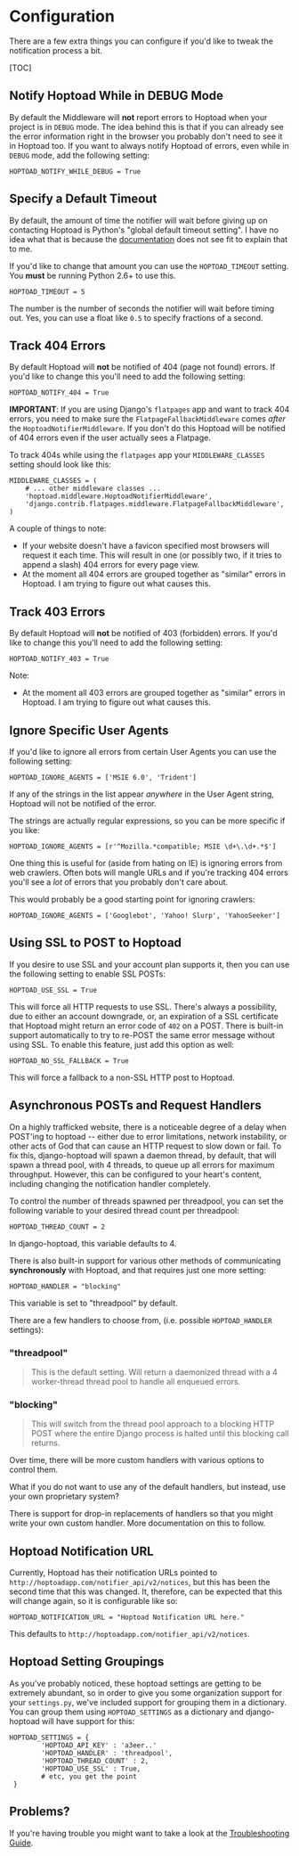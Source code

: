 Configuration
=============

There are a few extra things you can configure if you'd like to tweak the notification process a bit.

[TOC]

Notify Hoptoad While in DEBUG Mode
----------------------------------

By default the Middleware will **not** report errors to Hoptoad when your project is in `DEBUG` mode.  The idea behind this is that if you can already see the error information right in the browser you probably don't need to see it in Hoptoad too.  If you want to always notify Hoptoad of errors, even while in `DEBUG` mode, add the following setting:

    HOPTOAD_NOTIFY_WHILE_DEBUG = True

Specify a Default Timeout
-------------------------

By default, the amount of time the notifier will wait before giving up on contacting Hoptoad is Python's "global default timeout setting".  I have no idea what that is because the [documentation][urllib2docs] does not see fit to explain that to me.

If you'd like to change that amount you can use the `HOPTOAD_TIMEOUT` setting.  You **must** be running Python 2.6+ to use this.

    HOPTOAD_TIMEOUT = 5

The number is the number of seconds the notifier will wait before timing out.  Yes, you can use a float like `0.5` to specify fractions of a second.

[urllib2docs]: http://docs.python.org/library/urllib2.html

Track 404 Errors
----------------

By default Hoptoad will **not** be notified of 404 (page not found) errors.  If you'd like to change this you'll need to add the following setting:

    HOPTOAD_NOTIFY_404 = True

**IMPORTANT**: If you are using Django's `flatpages` app and want to track 404 errors, you need to make sure the `FlatpageFallbackMiddleware` comes *after* the `HoptoadNotifierMiddleware`.  If you don't do this Hoptoad will be notified of 404 errors even if the user actually sees a Flatpage.

To track 404s while using the `flatpages` app your `MIDDLEWARE_CLASSES` setting should look like this:

    MIDDLEWARE_CLASSES = (
        # ... other middleware classes ...
        'hoptoad.middleware.HoptoadNotifierMiddleware',
        'django.contrib.flatpages.middleware.FlatpageFallbackMiddleware',
    )

A couple of things to note:

* If your website doesn't have a favicon specified most browsers will request it each time.  This will result in one (or possibly two, if it tries to append a slash) 404 errors for every page view.
* At the moment all 404 errors are grouped together as "similar" errors in Hoptoad.  I am trying to figure out what causes this.

Track 403 Errors
----------------

By default Hoptoad will **not** be notified of 403 (forbidden) errors.  If you'd like to change this you'll need to add the following setting:

    HOPTOAD_NOTIFY_403 = True

Note:

* At the moment all 403 errors are grouped together as "similar" errors in Hoptoad.  I am trying to figure out what causes this.

Ignore Specific User Agents
---------------------------

If you'd like to ignore all errors from certain User Agents you can use the following setting:

    HOPTOAD_IGNORE_AGENTS = ['MSIE 6.0', 'Trident']

If any of the strings in the list appear *anywhere* in the User Agent string, Hoptoad will not be notified of the error.

The strings are actually regular expressions, so you can be more specific if you like:

    HOPTOAD_IGNORE_AGENTS = [r'^Mozilla.*compatible; MSIE \d+\.\d+.*$']

One thing this is useful for (aside from hating on IE) is ignoring errors from web crawlers.  Often bots will mangle URLs and if you're tracking 404 errors you'll see a *lot* of errors that you probably don't care about.

This would probably be a good starting point for ignoring crawlers:

    HOPTOAD_IGNORE_AGENTS = ['Googlebot', 'Yahoo! Slurp', 'YahooSeeker']

Using SSL to POST to Hoptoad
----------------------------

If you desire to use SSL and your account plan supports it, then you can use the following setting to enable SSL POSTs:

    HOPTOAD_USE_SSL = True

This will force all HTTP requests to use SSL. There's always a possibility, due to either an account downgrade, or, an expiration of a SSL certificate that Hoptoad might return an error code of `402` on a POST. There is built-in support automatically to try to re-POST the same error message without using SSL. To enable this feature, just add this option as well:

    HOPTOAD_NO_SSL_FALLBACK = True

This will force a fallback to a non-SSL HTTP post to Hoptoad.

Asynchronous POSTs and Request Handlers
---------------------------------------

On a highly trafficked website, there is a noticeable degree of a delay when POST'ing to hoptoad -- either due to error limitations, network instability, or other acts of God that can cause an HTTP request to slow down or fail. To fix this, django-hoptoad will spawn a daemon thread, by default, that will spawn a thread pool, with 4 threads, to queue up all errors for maximum throughput. However, this can be configured to your heart's content, including changing the notification handler completely. 

To control the number of threads spawned per threadpool, you can set the following variable to your desired thread count per threadpool:

    HOPTOAD_THREAD_COUNT = 2

In django-hoptoad, this variable defaults to 4.

There is also built-in support for various other methods of communicating **synchronously** with Hoptoad, and that requires just one more setting:

    HOPTOAD_HANDLER = "blocking"

This variable is set to "threadpool" by default. 

There are a few handlers to choose from, (i.e. possible `HOPTOAD_HANDLER` settings):

### "threadpool" 
> This is the default setting. Will return a daemonized thread with a 4 worker-thread thread pool to handle all enqueued errors.

### "blocking" 
> This will switch from the thread pool approach to a blocking HTTP POST where the entire Django process is halted until this blocking call returns.

Over time, there will be more custom handlers with various options to control them.

What if you do not want to use any of the default handlers, but instead, use your own proprietary system?

There is support for drop-in replacements of handlers so that you might write your own custom handler. More documentation on this to follow.

Hoptoad Notification URL
------------------------

Currently, Hoptoad has their notification URLs pointed to `http://hoptoadapp.com/notifier_api/v2/notices`, but this has been the second time that this was changed. It, therefore, can be expected that this will change again, so it is configurable like so:

    HOPTOAD_NOTIFICATION_URL = "Hoptoad Notification URL here."

This defaults to `http://hoptoadapp.com/notifier_api/v2/notices`.

Hoptoad Setting Groupings
-------------------------

As you've probably noticed, these hoptoad settings are getting to be extremely abundant, so in order to give you some organization support for your `settings.py`, we've included support for grouping them in a dictionary. You can group them using `HOPTOAD_SETTINGS` as a dictionary and django-hoptoad will have support for this:

    HOPTOAD_SETTINGS = { 
            'HOPTOAD_API_KEY' : 'a3eer..'
            'HOPTOAD_HANDLER' : 'threadpool',
            'HOPTOAD_THREAD_COUNT' : 2,
            'HOPTOAD_USE_SSL' : True,
            # etc, you get the point
     }


Problems?
---------

If you're having trouble you might want to take a look at the [Troubleshooting Guide][troubleshooting].

[troubleshooting]: /troubleshooting/
